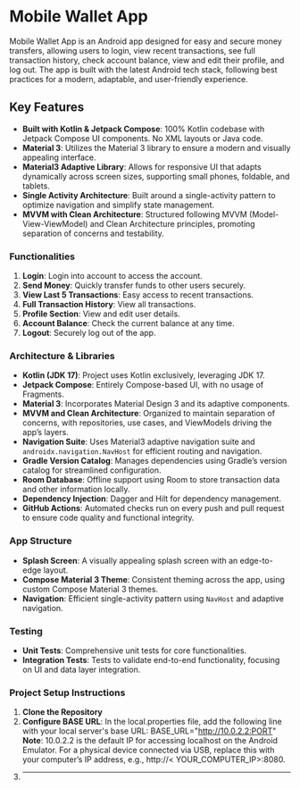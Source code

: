 # Mobile Wallet App

Mobile Wallet App is an Android app designed for easy and secure money transfers, allowing users to
login, view recent transactions, see full transaction history, check account balance, view and edit
their profile, and log out. The app is built with the latest Android tech stack, following best
practices for a modern, adaptable, and user-friendly experience.

## Key Features

- **Built with Kotlin & Jetpack Compose**: 100% Kotlin codebase with Jetpack Compose UI components.
  No XML layouts or Java code.
- **Material 3**: Utilizes the Material 3 library to ensure a modern and visually appealing
  interface.
- **Material3 Adaptive Library**: Allows for responsive UI that adapts dynamically across screen
  sizes, supporting small phones, foldable, and tablets.
- **Single Activity Architecture**: Built around a single-activity pattern to optimize navigation
  and simplify state management.
- **MVVM with Clean Architecture**: Structured following MVVM (Model-View-ViewModel) and Clean
  Architecture principles, promoting separation of concerns and testability.

### Functionalities

1. **Login**: Login into account to access the account.
2. **Send Money**: Quickly transfer funds to other users securely.
3. **View Last 5 Transactions**: Easy access to recent transactions.
4. **Full Transaction History**: View all transactions.
5. **Profile Section**: View and edit user details.
6. **Account Balance**: Check the current balance at any time.
7. **Logout**: Securely log out of the app.

### Architecture & Libraries

- **Kotlin (JDK 17)**: Project uses Kotlin exclusively, leveraging JDK 17.
- **Jetpack Compose**: Entirely Compose-based UI, with no usage of Fragments.
- **Material 3**: Incorporates Material Design 3 and its adaptive components.
- **MVVM and Clean Architecture**: Organized to maintain separation of concerns, with repositories,
  use cases, and ViewModels driving the app’s layers.
- **Navigation Suite**: Uses Material3 adaptive navigation suite and `androidx.navigation.NavHost`
  for efficient routing and navigation.
- **Gradle Version Catalog**: Manages dependencies using Gradle’s version catalog for streamlined
  configuration.
- **Room Database**: Offline support using Room to store transaction data and other information
  locally.
- **Dependency Injection**: Dagger and Hilt for dependency management.
- **GitHub Actions**: Automated checks run on every push and pull request to ensure code quality and
  functional integrity.

### App Structure

- **Splash Screen**: A visually appealing splash screen with an edge-to-edge layout.
- **Compose Material 3 Theme**: Consistent theming across the app, using custom Compose Material 3
  themes.
- **Navigation**: Efficient single-activity pattern using `NavHost` and adaptive navigation.

### Testing

- **Unit Tests**: Comprehensive unit tests for core functionalities.
- **Integration Tests**: Tests to validate end-to-end functionality, focusing on UI and data layer
  integration.

### Project Setup Instructions

1. **Clone the Repository**
2. **Configure BASE URL**: In the local.properties file, add the following line with your local
   server's base URL: BASE_URL="http://10.0.2.2:PORT"
   **Note**: 10.0.2.2 is the default IP for accessing localhost on the Android Emulator. For a
   physical device connected via USB, replace this with your computer’s IP address, e.g., http://<
   YOUR_COMPUTER_IP>:8080.
3. ****